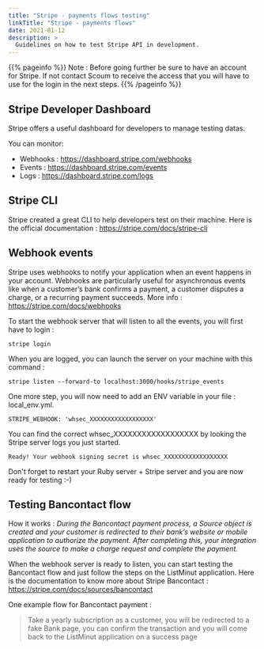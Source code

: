 ```yaml
---
title: "Stripe - payments flows testing"
linkTitle: "Stripe - payments flows"
date: 2021-01-12
description: >
  Guidelines on how to test Stripe API in development.
---
```


{{% pageinfo %}}
Note : Before going further be sure to have an account for Stripe. If not contact Scoum to receive the access that you will have to use for the login in the next steps.
{{% /pageinfo %}}

## Stripe Developer Dashboard

Stripe offers a useful dashboard for developers to manage testing datas.

You can monitor:
- Webhooks : https://dashboard.stripe.com/webhooks
- Events : https://dashboard.stripe.com/events
- Logs : https://dashboard.stripe.com/logs

## Stripe CLI

Stripe created a great CLI to help developers test on their machine.
Here is the official documentation : https://stripe.com/docs/stripe-cli

## Webhook events
Stripe uses webhooks to notify your application when an event happens in your account. Webhooks are particularly useful for asynchronous events like when a customer’s bank confirms a payment, a customer disputes a charge, or a recurring payment succeeds.
More info : https://stripe.com/docs/webhooks

To start the webhook server that will listen to all the events, you will first have to login :

```
stripe login
```

When you are logged, you can launch the server on your machine with this command :

```
stripe listen --forward-to localhost:3000/hooks/stripe_events
```
One more step, you will now need to add an ENV variable in your file : local_env.yml.

```
STRIPE_WEBHOOK: 'whsec_XXXXXXXXXXXXXXXXXX'
```

You can find the correct whsec_XXXXXXXXXXXXXXXXXX by looking the Stripe server logs you just started.
```
Ready! Your webhook signing secret is whsec_XXXXXXXXXXXXXXXXXX
```

Don't forget to restart your Ruby server + Stripe server and you are now ready for testing :-)



## Testing Bancontact flow

How it works : _During the Bancontact payment process, a Source object is created and your customer is redirected to their bank’s website or mobile application to authorize the payment. After completing this, your integration uses the source to make a charge request and complete the payment._

When the webhook server is ready to listen, you can start testing the Bancontact flow and just follow the steps on the ListMinut application.
Here is the documentation to know more about Stripe Bancontact : https://stripe.com/docs/sources/bancontact

One example flow for Bancontact payment :
> Take a yearly subscription as a customer, you will be redirected to a fake Bank page, you can confirm the transaction and you will come back to the ListMinut application on a success page

